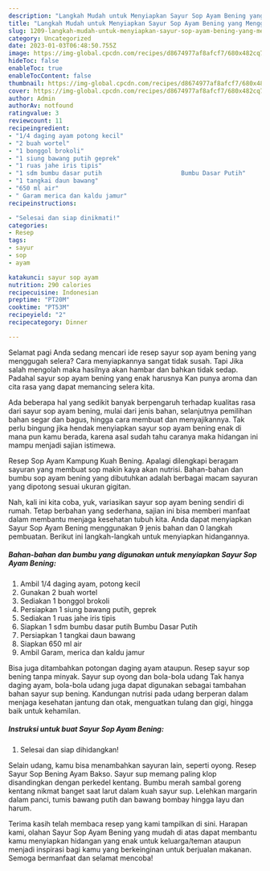 ```yaml
---
description: "Langkah Mudah untuk Menyiapkan Sayur Sop Ayam Bening yang Menggugah Selera, Buat Buka Puasa Enak Banget"
title: "Langkah Mudah untuk Menyiapkan Sayur Sop Ayam Bening yang Menggugah Selera, Buat Buka Puasa Enak Banget"
slug: 1209-langkah-mudah-untuk-menyiapkan-sayur-sop-ayam-bening-yang-menggugah-selera-buat-buka-puasa-enak-banget
category: Uncategorized
date: 2023-01-03T06:48:50.755Z
image: https://img-global.cpcdn.com/recipes/d8674977af8afcf7/680x482cq70/sayur-sop-ayam-bening-foto-resep-utama.jpg
hideToc: false
enableToc: true
enableTocContent: false
thumbnail: https://img-global.cpcdn.com/recipes/d8674977af8afcf7/680x482cq70/sayur-sop-ayam-bening-foto-resep-utama.jpg
cover: https://img-global.cpcdn.com/recipes/d8674977af8afcf7/680x482cq70/sayur-sop-ayam-bening-foto-resep-utama.jpg
author: Admin
authorAv: notfound
ratingvalue: 3
reviewcount: 11
recipeingredient:
- "1/4 daging ayam potong kecil"
- "2 buah wortel"
- "1 bonggol brokoli"
- "1 siung bawang putih geprek"
- "1 ruas jahe iris tipis"
- "1 sdm bumbu dasar putih                      Bumbu Dasar Putih"
- "1 tangkai daun bawang"
- "650 ml air"
- " Garam merica dan kaldu jamur"
recipeinstructions:

- "Selesai dan siap dinikmati!"
categories:
- Resep
tags:
- sayur
- sop
- ayam

katakunci: sayur sop ayam 
nutrition: 290 calories
recipecuisine: Indonesian
preptime: "PT20M"
cooktime: "PT53M"
recipeyield: "2"
recipecategory: Dinner

---
```



Selamat pagi Anda sedang mencari ide resep sayur sop ayam bening yang menggugah selera? Cara menyiapkannya sangat tidak susah. Tapi Jika salah mengolah maka hasilnya akan hambar dan bahkan tidak sedap. Padahal sayur sop ayam bening yang enak harusnya Kan punya aroma dan cita rasa yang dapat memancing selera kita.


Ada beberapa hal yang sedikit banyak berpengaruh terhadap kualitas rasa dari sayur sop ayam bening, mulai dari jenis bahan, selanjutnya pemilihan bahan segar dan bagus, hingga cara membuat dan menyajikannya. Tak perlu bingung jika hendak menyiapkan sayur sop ayam bening enak di mana pun kamu berada, karena asal sudah tahu caranya maka hidangan ini mampu menjadi sajian istimewa.

Resep Sop Ayam Kampung Kuah Bening. Apalagi dilengkapi beragam sayuran yang membuat sop makin kaya akan nutrisi. Bahan-bahan dan bumbu sop ayam bening yang dibutuhkan adalah berbagai macam sayuran yang dipotong sesuai ukuran gigitan.


Nah, kali ini kita coba, yuk, variasikan sayur sop ayam bening sendiri di rumah. Tetap berbahan yang sederhana, sajian ini bisa memberi manfaat dalam membantu menjaga kesehatan tubuh kita. Anda dapat menyiapkan Sayur Sop Ayam Bening menggunakan 9 jenis bahan dan 0 langkah pembuatan. Berikut ini langkah-langkah untuk menyiapkan hidangannya.

<!--inarticleads1-->

##### Bahan-bahan dan bumbu yang digunakan untuk menyiapkan Sayur Sop Ayam Bening:

1. Ambil 1/4 daging ayam, potong kecil
1. Gunakan 2 buah wortel
1. Sediakan 1 bonggol brokoli
1. Persiapkan 1 siung bawang putih, geprek
1. Sediakan 1 ruas jahe iris tipis
1. Siapkan 1 sdm bumbu dasar putih                      Bumbu Dasar Putih
1. Persiapkan 1 tangkai daun bawang
1. Siapkan 650 ml air
1. Ambil  Garam, merica dan kaldu jamur


Bisa juga ditambahkan potongan daging ayam ataupun. Resep sayur sop bening tanpa minyak. Sayur sup oyong dan bola-bola udang Tak hanya daging ayam, bola-bola udang juga dapat digunakan sebagai tambahan bahan sayur sup bening. Kandungan nutrisi pada udang berperan dalam menjaga kesehatan jantung dan otak, menguatkan tulang dan gigi, hingga baik untuk kehamilan. 

<!--inarticleads2-->

##### Instruksi untuk buat Sayur Sop Ayam Bening:


1. Selesai dan siap dihidangkan!

Selain udang, kamu bisa menambahkan sayuran lain, seperti oyong. Resep Sayur Sop Bening Ayam Bakso. Sayur sup memang paling klop disandingkan dengan perkedel kentang. Bumbu merah sambal goreng kentang nikmat banget saat larut dalam kuah sayur sup. Lelehkan margarin dalam panci, tumis bawang putih dan bawang bombay hingga layu dan harum. 

Terima kasih telah membaca resep yang kami tampilkan di sini. Harapan kami, olahan Sayur Sop Ayam Bening yang mudah di atas dapat membantu kamu menyiapkan hidangan yang enak untuk keluarga/teman ataupun menjadi inspirasi bagi kamu yang berkeinginan untuk berjualan makanan. Semoga bermanfaat dan selamat mencoba!
